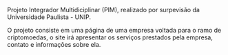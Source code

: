 Projeto Integrador Multidiciplinar (PIM), realizado por surpevisão da Universidade Paulista - UNIP.

O projeto consiste em uma página de uma empresa voltada para o ramo de criptomoedas, o site irá apresentar os serviços prestados pela empresa, contato e informações sobre ela.
